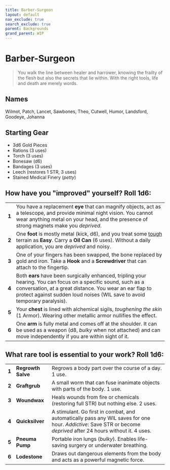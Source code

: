 ```yaml
---
title: Barber-Surgeon
layout: default
nav_exclude: true
search_exclude: true
parent: Backgrounds
grand_parent: WIP
---
```


# Barber-Surgeon

> You walk the line between healer and harrower, knowing the frailty of the flesh but also the secrets that lie within. With the right tools, life and death are merely words.

## Names

Wilmot, Patch, Lancet, Sawbones, Theo, Cutwell, Humor, Landsford, Goodeye, Johanna  

## Starting Gear

- 3d6 Gold Pieces
- Rations (3 uses)
- Torch (3 uses) 
- Bonesaw (d6)
- Bandages (3 uses)
- Leech (restores 1 STR, 3 uses)
- Stained Medical Finery (_petty_)

## How have you "improved" yourself? Roll 1d6:

|       |                                                                                                                                                                                                                                                            |
| ----- | ---------------------------------------------------------------------------------------------------------------------------------------------------------------------------------------------------------------------------------------------------------- |
| **1** | You have a replacement **eye** that can magnify objects, act as a telescope, and provide minimal night vision. You cannot wear anything metal on your head, and the presence of strong magnets make you _deprived_.                                                |
| **2** | One **foot** is mostly metal (kick, d6), and you treat some [tough](https://cairnrpg.com/wip/2e/wilderness-exploration/#terrain-difficulty) terrain as **Easy**. Carry a **Oil Can** (6 uses). Without a daily application, you are _deprived_ and noisy.    |
| **3** | One of your fingers has been swapped, the bone replaced by gold and iron. Take a **Hook** and a **Screwdriver** that can attach to the fingertip.                                                                                                            |
| **4** | Both **ears** have been surgically enhanced, tripling your hearing. You can focus on a specific sound, such as a conversation, at a great distance. You wear an ear flap to protect against sudden loud noises (WIL save to avoid temporary paralysis). |
| **5** | Your **chest** is lined with alchemical sigils, _toughening the skin_ (1 Armor). Wearing other metallic armor nullifies the effect.                                                                                                                              |
| **6** | One **arm** is fully metal and comes off at the shoulder. It can be used as a weapon (d8, _bulky_ when not attached) and can move independently if you are within sight of it.                                                                                 |

## What rare tool is essential to your work? Roll 1d6:

|       |                    |                                                                                                                                                                   |
| ----- | ------------------ | ----------------------------------------------------------------------------------------------------------------------------------------------------------------- |
| **1** | **Regrowth Salve** | Regrows a body part over the course of a day. 1 use.                                                                                                                    |
| **2** | **Graftgrub**      | A small worm that can fuse inanimate objects with parts of the body.  1 use.                                                                                      |
| **3** | **Woundwax**       | Heals wounds from fire or chemicals (restoring full STR) but nothing else. 2 uses.                                                                               |
| **4** | **Quicksilver**    | A stimulant. Go first in combat, and automatically pass any WIL saves for one hour. _Addictive_: Save STR or become _deprived_ after 24 hours without it. 4 uses. |
| **5** | **Pneuma Pump**    | Portable iron lungs (_bulky_). Enables life-saving surgery or underwater breathing.                                                                               |
| **6** | **Lodestone**      | Draws out dangerous elements from the body and acts as a powerful magnetic force.                                                                                 |
